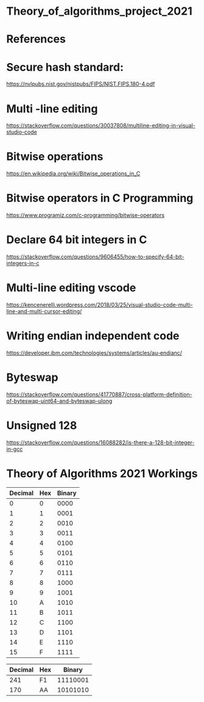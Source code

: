 # Theory_of_algorithms_project_2021

# References

# Secure hash standard:
https://nvlpubs.nist.gov/nistpubs/FIPS/NIST.FIPS.180-4.pdf

# Multi -line editing
https://stackoverflow.com/questions/30037808/multiline-editing-in-visual-studio-code

# Bitwise operations
https://en.wikipedia.org/wiki/Bitwise_operations_in_C

# Bitwise operators in C Programming
https://www.programiz.com/c-programming/bitwise-operators

# Declare 64 bit integers in C
https://stackoverflow.com/questions/9606455/how-to-specify-64-bit-integers-in-c

# Multi-line editing vscode
https://kencenerelli.wordpress.com/2018/03/25/visual-studio-code-multi-line-and-multi-cursor-editing/

# Writing endian independent code
https://developer.ibm.com/technologies/systems/articles/au-endianc/

# Byteswap
https://stackoverflow.com/questions/41770887/cross-platform-definition-of-byteswap-uint64-and-byteswap-ulong

# Unsigned 128 
https://stackoverflow.com/questions/16088282/is-there-a-128-bit-integer-in-gcc



# Theory of Algorithms 2021 Workings

| Decimal | Hex | Binary |
|---------|-----|--------|
|       0 |   0 |   0000 |
|       1 |   1 |   0001 |
|       2 |   2 |   0010 |
|       3 |   3 |   0011 |
|       4 |   4 |   0100 |
|       5 |   5 |   0101 |
|       6 |   6 |   0110 |
|       7 |   7 |   0111 |
|       8 |   8 |   1000 |
|       9 |   9 |   1001 |
|      10 |   A |   1010 |
|      11 |   B |   1011 |
|      12 |   C |   1100 |
|      13 |   D |   1101 |
|      14 |   E |   1110 |
|      15 |   F |   1111 |

|Decimal | Hex |   Binary |
|--------|-----|----------|
|    241 |  F1 | 11110001 |
|    170 |  AA | 10101010 |